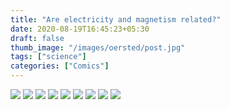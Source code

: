 ```yaml
---
title: "Are electricity and magnetism related?"
date: 2020-08-19T16:45:23+05:30
draft: false
thumb_image: "/images/oersted/post.jpg"
tags: ["science"]
categories: ["Comics"]
---
```


![](/images/oersted/Page_1.jpg)
![](/images/oersted/Page_2.jpg)
![](/images/oersted/Page_3.jpg)
![](/images/oersted/Page_4.jpg)
![](/images/oersted/Page_5.jpg)
![](/images/oersted/Page_6.jpg)
![](/images/oersted/Page_7.jpg)
![](/images/oersted/Page_8.jpg)
![](/images/oersted/Page_9.jpg)